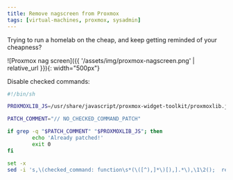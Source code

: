 ```yaml
---
title: Remove nagscreen from Proxmox
tags: [virtual-machines, proxmox, sysadmin]
---
```


Trying to run a homelab on the cheap, and keep getting reminded of your cheapness?

![Proxmox nag screen]({{ '/assets/img/proxmox-nagscreen.png' | relative_url }}){: width="500px"}


Disable checked commands:

```sh
#!/bin/sh

PROXMOXLIB_JS=/usr/share/javascript/proxmox-widget-toolkit/proxmoxlib.js

PATCH_COMMENT="// NO_CHECKED_COMMAND_PATCH"

if grep -q "$PATCH_COMMENT" "$PROXMOXLIB_JS"; then
        echo 'Already patched!'
        exit 0
fi

set -x
sed -i 's,\(checked_command: function\s*(\([^),]*\)[),].*\),\1\2();  return; '"$PATCH_COMMENT," "$PROXMOXLIB_JS"
```

